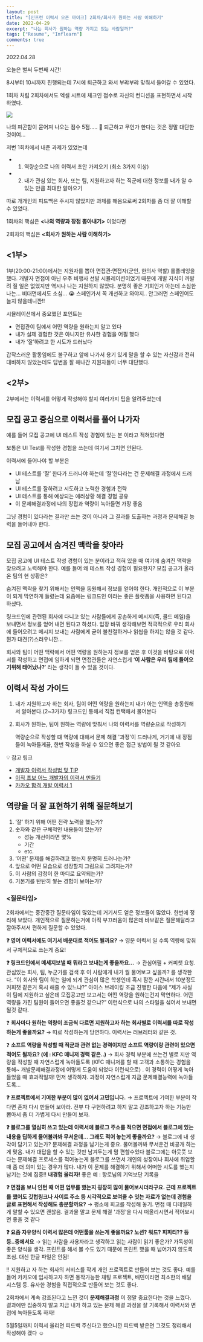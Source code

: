 ```yaml
---
layout: post
title: "[인프런 이력서 오픈 마이크] 2회차/회사가 원하는 사람 이해하기"
date: 2022-04-29
excerpt: "나는 회사가 원하는 역량 가지고 있는 사람일까?"
tags: ["Resume", "Inflearn"]
comments: true
---
```



2022.04.28

오늘은 벌써 두번째 시간! 

8시부터 10시까지 진행되는데 7시에 퇴근하고 와서 부랴부랴 맞춰서 들어갈 수 있었다. 

1회차 처럼 2회차에서도 엑셀 시트에 체크인 점수로 자신의 컨디션을 표현하면서 시작하였다. 

<img src ="https://eunmik.github.io/bonita.github.io/assets/img/2022/0429/Untitled%203.png">

나의 피곤함이 묻어져 나오는 점수 5점..... 🤣 퇴근하고 무언가 한다는 것은 정말 대단한 것이여... 

저번 1회차에서 내준 과제가 있었는데 

- 1. 역량순으로 나의 이력서 초안 가져오기 (최소 3가지 이상)
- 2. 내가 관심 있는 회사, 또는 팀, 지원하고자 하는 직군에 대한 정보를 내가 알 수 있는 만큼 최대한 알아오기

따로 개개인의 피드백은 주시지 않았지만 과제를 해옴으로써 2회차를 좀 더 잘 이해할 수 있었다. 

1회차의 핵심은 **<나의 역량과 장점 뽑아내기>** 이었다면 

2회차의 핵심은 **<회사가 원하는 사람 이해하기>**

## <1부>

1부(20:00-21:00)에서는 지원자를 뽑아 면접관:면접자(군인, 한의사 역할) 롤플레잉을 했다. 개발자 면접이 아닌 우주 비행사 선발 시뮬레이션이었기 때문에 개발 지식이 까발려 질 일은 없었지만 역시나 나는 지원하지 않았다. 분명히 좋은 기회인거 아는데 소심한 나는... 비대면에서도 소심... 😭 스페인가서 꼭 개선하고 와야지.. 안그러면 스페인어도 늘지 않을테니깐!! 

시뮬레이션에서 중요했던 포인트는 

- 면접관이 팀에서 어떤 역량을 원하는지 알고 있다
- 내가 실제 경험한 것은 아니지만 유사한 경험을 어필 했다
- 내가 ‘잘’하려고 한 시도가 드러났다

갑작스러운 활동임에도 불구하고 앞에 나가서 용기 있게 말을 할 수 있는 자신감과 전혀 대비하지 않았는데도 답변을 잘 해나간 지원자들이 너무 대단했다. 

## <2부>

2부에서는 이력서를 어떻게 작성해야 할지 여러가지 팁을 알려주셨는데 

## 모집 공고 중심으로 이력서를 풀어 나가자

예를 들어 모집 공고에 UI 테스트 작성 경험이 있는 분 이라고 적혀있다면 

보통은 UI Test를 작성한 경험을 쓰는데 여기서 그치면 안된다. 

이력서에 들어나야 할 부분은 

- UI 테스트를 ‘잘’ 한다가 드러나야 하는데 ‘잘’한다라는 건 문제해결 과정에서 드러남
- UI 테스트를 잘하려고 시도하고 노력한 경험과 전략
- UI 테스트를 통해 예상되는 에러상황 해결 경험 공유
- 이 문제해결과정에 나의 장접과 역량이 녹아들면 가장 좋음

그냥 경험이 있다라는 결과만 쓰는 것이 아니라 그 결과를 도출하는 과정과 문제해결 능력을 들어내야 한다.

## 모집 공고에서 숨겨진 맥락을 찾아라

모집 공고에 UI 테스트 작성 경험이 있는 분이라고 적혀 있을 때 여기에 숨겨진 맥락을 찾으려고 노력해야 한다. 예를 들어 왜 테스트 작성 경험이 필요한지? 모집 공고가 올라온 팀의 현 상황은? 

숨겨진 맥락을 찾기 위해서는 인맥을 동원해서 정보를 얻어야 한다. 개인적으로 이 부분이 되게 막연하게 들렸는데 요즘에는 링크드인 이라는 좋은 플랫폼을 사용하면 된다고 하셨다. 

링크드인에 관련된 회사에 다니고 있는 사람들에게 공손하게 메시지(즉, 콜드 메일)을 보내면서 정보를 얻어 내면 된다고 하셨다. 입장 바꿔 생각해보면 적극적으로 우리 회사에 들어오려고 메시지 보내는 사람에게 굳이 불친절하거나 읽씹을 하지는 않을 것 같다. 뭔가 대견(?)스러우니깐... 

회사와 팀이 어떤 맥락에서 어떤 역량을 원하는지 정보를 얻은 후 이것을 바탕으로 이력서를 작성하고 면접에 임하게 되면 면접관들은 자연스럽게 ‘**이 사람은 우리 팀에 들어오기위해 태어났나?**’ 라는 생각이 들 수 있을 것이다. 

## 이력서 작성 가이드

1. 내가 지원하고자 하는 회사, 팀이 어떤 역량을 원하는지 내가 아는 인맥을 총동원해서 알아본다.(2~3가지) 링크드인 통해서 직접 컨택해서 물어본다
2. 회사가 원하는, 팀이 원하는 역량에 맞춰서 나의 이력서를 역량순으로 작성하기
    
    역량순으로 작성할 떄 역량에 대해서 문제 해결 '과정'이 드러나게, 거기에 내 장점들이 녹아들게끔, 한번 작성을 하실 수 있으면 좋은 접근 방법이 될 것 같아요
    


💡 참고 링크 
- [개발자 이력서 작성법 및 TIP](https://realdeveloper.pro/%EA%B0%9C%EB%B0%9C%EC%9E%90-%EC%9D%B4%EB%A0%A5%EC%84%9C-%EC%9E%91%EC%84%B1%EB%B2%95)
- [이직 초보 어느 개발자의 이력서 만들기](https://techblog.woowahan.com/2531/, "이직 초보 어느 개발자의 이력서 만들기")
- [카카오 합격 개발 이력서 1](https://f-lab.medium.com/%EC%B9%B4%EC%B9%B4%EC%98%A4-%ED%95%A9%EA%B2%A9-%EA%B0%9C%EB%B0%9C%EC%9E%90-%EC%9D%B4%EB%A0%A5%EC%84%9C-1-by-f-lab-d7eff8e39422)



## 역량을 더 잘 표현하기 위해 질문해보기

1. ‘잘’ 하기 위해 어떤 전략 노력을 했는가? 
2. 숫자와 같은 구체적인 내용들이 있는가?
    - 성능 개선이라면 몇%
    - 기간
    - etc.
3. ‘어떤’ 문제를 해결하려고 했는지 분명히 드러나는가?
4. 앞으로 어떤 모습으로 성장할지 그림으로 그려지는가? 
5. 이 사람의 감정이 한 마디로 요약되는가? 
6. 기본기를 탄탄히 쌓는 경험이 보이는가? 

### <질문타임>

2회차에서는 중간중간 질문타임이 많았는데 거기서도 얻은 정보들이 많았다. 한번에 정리해 보았다. 개인적으로 질문하는거에 아직 부끄러움이 많은데 바보같은 질문해달라고 깔아주셔서 편하게 질문할 수 있었다. 

**❓ 영어 이력서에도 여기서 배운대로 적어도 될까요?** 
→  영문 이력서 일 수록 역량에 맞춰서 구체적으로 쓰는게 중요!


**❓ 링크드인에서 메세지보낼 때 뭐라고 보내는게 좋을까요...**
→  관심어필 + 커피챗 요청. 관심있는 회사, 팀, 누군가를 검색 후 이 사람에게 내가 뭘 물어보고 싶을까? 를 생각한다. 
“이 회사와 팀이 하는 일에 되게 관심이 많은 학생인데 혹시 잠깐 시간내서 10분정도 커피챗 같은거 혹시 해줄 수 있느냐?” 
아이스 브레이킹 조금 진행한 다음에 “제가 사실 이 팀에 지원하고 싶은데 모집공고만 보고서는 어떤 역량을 원하는건지 막연하다. 어떤 역량을 가진 팀원이 들어오면 좋을것 같으냐?” 이런식으로 나의 스타일을 섞어서 보내면 될것 같다. 


❓ **회사마다 원하는 역량이 조금씩 다르면 지원하고자 하는 회사별로 이력서를 따로 작성하는게 좋을까요?**
→  따로 작성하는게 당연하다. 이력서는 러브레터와 같은 것. 


❓ **소프트 역량을 작성할 때 직군과 관련 없는 경력이지만 소프트 역량이랑 관련이 있으면 적어도 될까요? (에 : KFC 매니저 경력 같은..)**
→  회사 경력 부분에 쓰는건 별로 지만 역량을 작성할 때 자연스럽게 녹아들도록 (KFC 매니저를 할 때 고객과 소통하는 경험을 통해~ 개발문제해결과정에 어떻게 도움이 되었다 이런식으로) . 
이 경력이 어떻게 녹아들었을 때 효과적일까! 먼저 생각하자. 과정이 자연스럽게 지금 문제해결능력에 녹아들도록...

 
**❓ 프로젝트에서 기여한 부분이 많이 없어서 고민입니다.** 
→ 프로젝트에 기여한 부분이 작다면 혼자 다시 만들어 보아라. 전부 다 구현하려고 하지 말고 강조하고자 하는 기능만 뽑아서 좀 더 가볍게 다시 만들어 보자. 


**❓ 블로그를 열심히 쓰고 있는데 이력서에 블로그 주소를 적으면 면접에서 블로그에 있는 내용을 딥하게 물어볼까봐 무서운데... 그래도 적어 놓는게 좋을까요?**
→ 블로그에 내 생각이 담기고 있는가? 문제해결 과정을 남기는게 중요. 물어볼까봐 무서운건 비공개 하는게 맞음. 내가 대답을 할 수 있는 것만 남겨두는게 맘 편할수있다
블로그에는 아웃풋 보다는 문제해결 프로세스를 적어놓는게 블로그를 쓰면서 개인의 성장이나 회사에 취업할 때 좀 더 의미 있는 경우가 많다. 내가 이 문제를 해결하기 위해서 어떠한 시도를 했는지 남기는 것에 집중!! **내경험 올리자!**
좋은 예 : 향로님의 기억보단 기록을 


**❓ 면접을 보니 인턴 때 어떤 업무를 했는지 굉장히 많이 물어보시더라구요. 근데 프로젝트를 했어도 깃헙링크나 사이트 주소 등 시각적으로 보여줄 수 잇는 자료가 없는데 경험을 글로 표현해서 작성해도 충분할까요?**
→ 평소에 회고를 작성해 놓기. 면접 때 디테일하게 말할 수 있으면 괜찮음. 결과물 말고 문제 해결 '과정'을 다시 떠올리시면서 적어보시면 좋을 것 같다


**❓ 요즘 자유양식 이력서 많은데 어떤툴을 쓰는게 좋을까요? 노션? 워드? 피피티?? 등등..중에서요**
→ 읽는 사람을 사용자라고 생각하고 읽는 사람이 읽기 좋은가? 가독성이 좋은 양식을 생각. 프린트를 해서 볼 수도 있기 때문에 프린트 했을 때 넘어가지 않도록 조심. 대신 한글 파일은 안됨!

‼️ 지원하고 자 하는 회사의 서비스를 작게 개인 프로젝트로 만들어 보는 것도 좋다. 예를 들어 카카오에 입사하고자 하면 동작가능한 채팅 프로젝트, 배민이라면 최소한의 배달 시스템 등. 유사한 경험을 직접적으로 만들어 보는 것도 좋다. 

2회차에서 계속 강조된다고 느낀 것이 **문제해결과정** 이 정말 중요한다는 것을 느꼈다. 결과에만 집중하지 말고 지금 내가 하고 있는 문제 해결 과정을 잘 기록해서 이력서와 면접에 녹아들도록 하자! 

5월5일까지 이력서 올리면 피드백 주신다고 했으니깐 피드백 받은면 그것도 정리해서 작성해야 겠다 ☺️